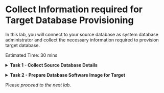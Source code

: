 # Collect Information required for Target Database Provisioning

In this lab, you will connect to your source database as system database administrator and collect the necessary information required to provision target database.


Estimated Time: 30 mins

**<details><summary>Task 1 - Collect Source Database Details </summary>**
<p>

**1. Login to the Source Database system using the Public IP.**

   Username to login : opc 

   Use the private key generated earlier.

**2. Check the OS version of the Source Database.**

   Execute the below command after login in as opc.
   
   cat /etc/os-release

   Please use similar commnads in case above command doesn't work for you.

   You will get a output similar to the one below.

   ![ss1](./images/osver.png)

   Please note that Physical Offline Migration will work only for source databases with Linux based Operating System.

**3. Set the Operating System environment to connect to your database.**

    Switch user to Oracle

    sudo su - oracle

    Set the environment to connect to your database.

    Type . oraenv and press enter 
    
    Enter ORCL when asked for ORACLE_SID and then press enter    --> Enter your DB name if that is different in case of on premise.

**4.  Check the database version of the Source Database.**

    In this livelab we have used Oracle Marketplace image for which we know the version that we have selected.

    However , In case you would like to know the database version with latest patches then please use the below command
    
    Execute 'opatch lsinventory'

    check for the latest patches to determine the exact database version.

**5.  Check the Database Edition of the Source Database.**

    In this livelab we have used Oracle Marketplace image for which we know the Edition that we have selected.

    However in case you would like know the Database Edition for your on premise Database then refer the below steps.

    Execute the below query after connecting to database using sqlplus.

    "select banner from v$version".

    You will receive an output similar to the one below which will have the Database Edition.

   ![ss2](./images/banner.png)

**6. Check Database characterset.**
   
   Run the below query to identify the database character set and national characterset.

   select PARAMETER,VALUE from nls_database_parameters where parameter like '%NLS%CHARACTERSET';

   In your ouput NLS_CHARACTERSET is the database characterser and NLS_NCHAR_CHARACTERSET is the National Characterset.

   Sample output is shown below.

   ![ss3](./images/charset.png)

**7. Check enryption algorithm under sqlnet.ora.**

   Check the sqlnet.ora to identify any encryption algoritham mentioned.

**8. Generate patch inventory ouput.**

     execute "opatch lsinventory" as oracle user in Source Database Server.

**9. Download the above patch out on the local Desktop.**

</p>
</details>

**<details><summary>Task 2 - Prepare Database Software Image for Target </summary>**
<p>

1. Navigate to Oracle Base Database.

   Click the Navigation Menu in the upper left, navigate to Oracle Database and then select Oracle Base Database.

   ![ss1](./images/nav.png)

2. Click on Database Software Images

   Select the appropriate compartment and then Click on Database Software Image under Resources.

   ![ss2](./images/image.png)

3. Click "Create Database software image"

   Enter Display Name as "DBImage-Source-DB" as below.

   ![ss3](./images/name.png)

4. Configure Database Software Image

   Select Database Version as "19c"

   Select PSU as 19.16.0.0

   Upload Oracle Home Patch inventory ouput generated in Task 1 as below.

   ![ss4](./images/config.png)

5. Create Database Software Image.

   Click on "Create Database software image" to create DB Image.

</p>
</details>

   




Please *proceed to the next lab*.



